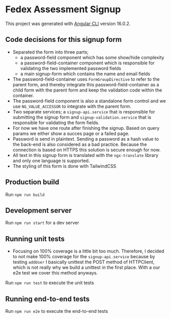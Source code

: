 # Fedex Assessment Signup

This project was generated with [Angular CLI](https://github.com/angular/angular-cli) version 16.0.2.

## Code decisions for this signup form

- Separated the form into three parts;
  - a password-field component which has some show/hide complexity
  - a password-field-container component which is responsible for validating the two implemented password fields
  - a main signup-form which contains the name and email fields
- The password-field-container uses `FormGroupDirective` to refer to the parent form, and thereby integrate this password-field-container as a child form with the parent form and keep the validation code within the container.
- The password-field component is also a standalone form control and we use `NG_VALUE_ACCESSOR` to integrate with the parent form.
- Two separate services; a `signup-api.service` that is responsible for submitting the signup form and `signup-validation.service` that is responsible for validating the form fields.
- For now we have one route after finishing the signup. Based on query params we either show a succes page or a failed page.
- Password is send in plaintext. Sending a password as a hash value to the back-end is also considered as a bad practice. Because the connection is based on HTTPS this solution is secure enough for now.
- All text in this signup form is translated with the `ngx-translate` library and only one language is supported.
- The styling of this form is done with TailwindCSS

## Production build

Run `npm run build`

## Development server

Run `npm run start` for a dev server

## Running unit tests

- Focusing on 100% coverage is a little bit too much. Therefore, I decided to not make 100% coverage for the `signup-api.service` because by testing `addUser` I basically unittest the POST method of HTTPClient, which is not really why we build a unittest in the first place. With a our e2e test we cover this method anyways.

Run `npm run test` to execute the unit tests

## Running end-to-end tests

Run `npm run e2e` to execute the end-to-end tests
